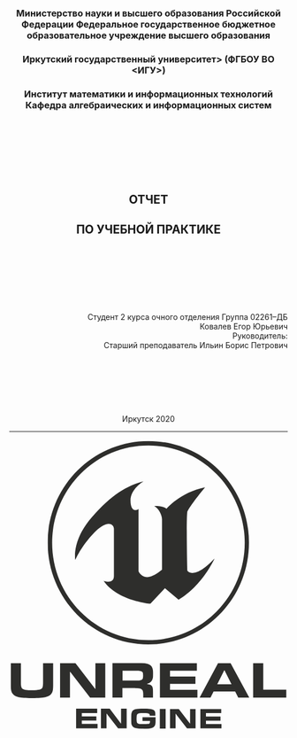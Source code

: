 

### <p align="center">Министерство науки и высшего образования Российской Федерации Федеральное государственное бюджетное образовательное учреждение высшего образования</p>
### <p align="center">Иркутский государственный университет> (ФГБОУ ВО <ИГУ>) </p>
### <p align="center">Институт математики и информационных технологий Кафедра алгебраических и информационных систем</p>
<br><br><br><br><br><br>
## <p align="center">ОТЧЕТ</p>
## <p align="center">ПО УЧЕБНОЙ ПРАКТИКЕ</p>
<br><br><br><br><br><br>
<div style="text-align: right">
    Студент 2 курса очного отделения Группа 02261–ДБ
</div>
<div style="text-align: right">
    Ковалев Егор Юрьевич
</div>
<div style="text-align: right">
    Руководитель: 
<div style="text-align: right">
    Старший преподаватель Ильин Борис Петрович
</div>
</div>
<br><br><br><br><br><br>
<p align="center">Иркутск 2020</p>

---

<pre>
<svg id="Layer_1" data-name="Layer 1" xmlns="http://www.w3.org/2000/svg" xmlns:xlink="http://www.w3.org/1999/xlink" viewBox="0 0 2605.83 2713.38"><defs><style>.cls-1,.cls-2{fill:none;}.cls-1{clip-rule:evenodd;}.cls-3{clip-path:url(#clip-path);}.cls-4{fill:#2e2e2c;}.cls-5{clip-path:url(#clip-path-2);}.cls-6{clip-path:url(#clip-path-3);}.cls-7{clip-path:url(#clip-path-4);}.cls-8{clip-path:url(#clip-path-5);}.cls-9{clip-path:url(#clip-path-6);}.cls-10{clip-path:url(#clip-path-7);}.cls-11{clip-path:url(#clip-path-8);}.cls-12{clip-path:url(#clip-path-9);}.cls-13{clip-path:url(#clip-path-10);}.cls-14{clip-path:url(#clip-path-11);}.cls-15{clip-path:url(#clip-path-12);}.cls-16{clip-path:url(#clip-path-13);}.cls-17{clip-path:url(#clip-path-14);}</style><clipPath id="clip-path" transform="translate(-196.52 -142.76)"><path class="cls-1" d="M1863.82,1368s13.62,20.4,47.64,20.4c38.53,0,103.12-24.94,206.29-134.88,0,0-110,250.48-336.65,385.35l-124.69-105.38-3.39-2.27-136,145.06S1208.71,1649,1079.49,1462c0,0,20.4,8,41.93,8,26.08,1.12,54.41-9.08,54.41-52.15V976.94c0-22.67-15.86-47.61-49.87-47.61-30.6,1.14-74.82,21.54-134.88,82.75-125.81,130.34-176.81,255-176.81,255S778,1088,967.28,870.4s332.09-296.95,485.12-337.75c0,0-121.28,71.39-121.28,178,0,31.73,4.53,52.13,11.34,66.85,9.06,18.15,22.67,24.94,35.14,24.94,10.19,0,20.4-4.54,28.33-10.19v579.17a102.73,102.73,0,0,0,11.33,20.4c12.47,15.86,34,35.14,70.28,35.14,60.06,0,138.27-69.15,138.27-69.15V888.53c0-47.61-35.14-105.4-71.4-124.66,0,0,77.06-4.54,114.5,24.92,0,0,126.93-153,360.41-199.47,0,0-124.67,148.47-164.35,222.14-6.81,1.13-7.93,139.41-6.81,278.83C1859.31,1224,1861.58,1358.9,1863.82,1368Z"/></clipPath><clipPath id="clip-path-2" transform="translate(-196.52 -142.76)"><path class="cls-1" d="M2135.86,464.64c-170-172.28-396.7-266.34-637-266.34-241.43,0-467,94.06-637,266.34S597.77,864.73,597.77,1107.28s94.07,471.5,264.09,642.63c170,172.27,396.72,266.37,637,266.37s467-95.22,637-266.37c170-172.28,264.13-400.08,264.13-642.63S2305.89,635.78,2135.86,464.64Zm-1580,641.51c0-524.77,421.66-949.79,943-949.79,520.25,0,941.92,425,940.77,949.79,0,524.78-421.64,949.78-941.9,949.78S555.82,1630.93,555.82,1106.15Z"/></clipPath><clipPath id="clip-path-3" transform="translate(-196.52 -142.76)"><polygon class="cls-1" points="1019.41 2655.51 821.06 2655.51 821.06 2840.25 1022.82 2840.25 1022.82 2798.3 875.47 2798.3 875.47 2766.58 1011.48 2766.58 1011.48 2728.05 875.47 2728.05 875.47 2696.3 1019.41 2696.3 1019.41 2655.51"/></clipPath><clipPath id="clip-path-4" transform="translate(-196.52 -142.76)"><polygon class="cls-1" points="1295.98 2655.51 1242.7 2655.51 1242.7 2794.91 1241.58 2794.91 1136.16 2655.51 1053.42 2655.51 1053.42 2840.25 1106.7 2840.25 1106.7 2701.96 1107.82 2701.96 1215.51 2840.25 1295.98 2840.25 1295.98 2655.51"/></clipPath><clipPath id="clip-path-5" transform="translate(-196.52 -142.76)"><path class="cls-1" d="M1461.46,2655.5h-7.93c-17,0-31.73,0-44.2,1.12s-22.67,2.3-31.73,4.54-15.88,5.67-21.55,10.2c-5.66,3.43-9.07,9.08-12.46,15.86a116.88,116.88,0,0,0-5.67,24.94c-1.14,9.08-1.14,20.4-1.14,34v4.54c0,12.44,0,24.94,1.14,34,1.13,10.2,2.27,18.13,5.67,24.94,2.26,6.81,6.8,12.47,12.46,17s12.47,7.93,21.55,10.2,19.26,3.39,31.73,4.54,27.2,1.12,44.2,1.12v1.12h4.53c14.74,0,27.21,0,38.54-1.12s20.4-2.27,28.33-4.54,14.74-4.54,19.28-7.93c5.66-3.39,9.08-7.93,12.47-12.47a38.75,38.75,0,0,0,6.81-17,143.31,143.31,0,0,0,2.24-23.82V2736h-122.4v35.14h70.27v5.66c0,2.27-1.12,5.66-1.12,7.93,0,3.39-1.14,4.54-2.27,6.81s-3.41,3.39-5.68,4.54-5.66,1.12-10.2,2.24c-3.4,0-9.06,1.15-14.74,1.15h-52.13a79.53,79.53,0,0,1-18.13-2.27c-4.54-1.12-9.06-2.27-11.33-4.54a17.47,17.47,0,0,1-6.81-9,42,42,0,0,1-2.26-13.59c-1.14-4.54-1.14-11.35-1.14-19.28v-3.42c0-7.9,1.14-14.74,1.14-20.4a42,42,0,0,1,2.26-13.59,61.74,61.74,0,0,1,6.81-9,56.16,56.16,0,0,1,11.33-4.54,77.73,77.73,0,0,1,18.13-2.3h30.6c11.33,0,20.41,0,27.21,1.15,6.79,0,12.47,1.15,15.87,3.39,4.53,1.15,6.8,3.42,7.93,6.81a22.63,22.63,0,0,1,2.27,10.2v2.27h52.15v-6.78c0-8,0-15.89-1.15-21.55-1.15-6.81-2.27-11.35-5.66-15.88a33.81,33.81,0,0,0-11.35-10.2,48.67,48.67,0,0,0-19.28-6.79c-6.78-1.12-17-2.27-27.18-3.42S1476.2,2655.5,1461.46,2655.5Z"/></clipPath><clipPath id="clip-path-6" transform="translate(-196.52 -142.76)"><polygon class="cls-1" points="1860.46 2840.25 1940.94 2840.25 1940.94 2657.77 1888.76 2657.77 1888.76 2794.91 1887.64 2794.91 1782.23 2657.77 1700.63 2657.77 1700.63 2840.25 1752.75 2840.25 1752.75 2703.11 1753.9 2703.11 1860.46 2840.25"/></clipPath><clipPath id="clip-path-7" transform="translate(-196.52 -142.76)"><polygon class="cls-1" points="2183.49 2840.25 2183.49 2799.45 2037.28 2799.45 2037.28 2767.7 2173.29 2767.7 2173.29 2729.17 2037.28 2729.17 2037.28 2697.43 2180.07 2697.43 2180.07 2657.77 1983.98 2657.77 1983.98 2840.25 2183.49 2840.25"/></clipPath><clipPath id="clip-path-8" transform="translate(-196.52 -142.76)"><path class="cls-1" d="M608,2439V2230.48H512.75v177.93c0,11.35,0,20.4-1.13,28.36s-2.25,14.74-4.52,20.4a31,31,0,0,1-10.2,13.59c-4.54,3.39-11.34,5.69-18.15,7.93-7.93,1.15-17,2.27-27.19,3.42-11.34,1.12-23.81,1.12-38.55,1.12h-7.93c-14.74,0-28.34,0-38.54-1.12q-17,0-27.2-3.42c-7.94-2.24-13.6-4.54-18.14-7.93a31,31,0,0,1-10.2-13.59c-2.27-5.66-3.4-12.47-4.52-20.4s-1.14-17-1.14-28.36V2230.48H210.12V2439a232.22,232.22,0,0,0,3.41,41.95c2.27,12.47,5.66,22.67,11.33,31.75a82.39,82.39,0,0,0,22.67,21.52c9.07,5.66,20.4,10.2,35.14,13.62s31.74,5.66,51,6.78c20.4,1.15,43.07,2.27,69.14,2.27h12.47c26.08,0,48.75-1.12,69.15-2.27q28.89-1.68,51-6.78c13.61-3.42,26.08-8,35.14-13.62a59.12,59.12,0,0,0,22.67-21.52c5.68-9.08,9.07-19.28,11.34-31.75A232.28,232.28,0,0,0,608,2439Z"/></clipPath><clipPath id="clip-path-9" transform="translate(-196.52 -142.76)"><polygon class="cls-1" points="671.44 2553.51 764.39 2553.51 764.39 2312.07 766.66 2312.07 953.67 2553.51 1095.36 2553.51 1095.36 2230.48 1002.42 2230.48 1002.42 2471.91 1001.28 2471.91 815.39 2230.48 671.44 2230.48 671.44 2553.51"/></clipPath><clipPath id="clip-path-10" transform="translate(-196.52 -142.76)"><path class="cls-1" d="M1413.86,2392.55c-10.2,1.12-23.81,1.12-39.67,1.12H1256.31v-91.8h119c15.86,0,28.33,0,38.53,1.15s17,2.27,22.67,5.66a16.36,16.36,0,0,1,10.2,12.47,117.26,117.26,0,0,1,2.27,22.67v5.66a117,117,0,0,1-2.27,22.67,31.13,31.13,0,0,1-10.2,13.62C1430.86,2389.16,1424.06,2391.43,1413.86,2392.55Zm36.27,161h91.81v-51a275.15,275.15,0,0,0-2.27-35.14c-1.12-9.08-3.42-17-7.93-22.67s-10.2-9.08-17-12.47c-7.93-2.27-17-4.54-28.33-6.81v-2.27c10.2-2.24,19.27-5.66,26.08-10.2a61.17,61.17,0,0,0,17-17c4.54-6.81,7.93-15.86,10.2-24.94s3.42-20.4,3.42-32.87v-11.35a179.77,179.77,0,0,0-5.69-46.46,56.56,56.56,0,0,0-20.4-30.59c-9.06-6.81-22.67-12.47-39.66-15.86s-38.55-4.54-64.62-4.54H1161.1v323h94.07v-89.56h95.22c14.74,0,28.33,1.12,38.54,1.12q17,1.73,27.19,3.42c7.94,2.24,13.61,3.39,18.13,6.78,4.54,2.3,8,6.81,10.22,11.35s3.39,10.2,4.53,17c1.13,7.93,1.13,15.86,1.13,24.94Z"/></clipPath><clipPath id="clip-path-11" transform="translate(-196.52 -142.76)"><polygon class="cls-1" points="1605.41 2230.48 1605.41 2553.51 1957.92 2553.51 1957.92 2479.84 1700.63 2479.84 1700.63 2424.3 1938.64 2424.3 1938.64 2356.29 1700.63 2356.29 1700.63 2301.87 1952.26 2301.87 1952.26 2230.48 1605.41 2230.48"/></clipPath><clipPath id="clip-path-12" transform="translate(-196.52 -142.76)"><path class="cls-1" d="M2210.67,2297.33l65.74,130.36H2142.7l65.73-130.36ZM1977.2,2553.51h102l29.47-57.81h201.76l29.48,57.81H2443l-175.67-323H2150.59Z"/></clipPath><clipPath id="clip-path-13" transform="translate(-196.52 -142.76)"><polygon class="cls-1" points="2478.16 2230.48 2478.16 2553.51 2789.88 2553.51 2789.88 2478.69 2573.38 2478.69 2573.38 2230.48 2478.16 2230.48"/></clipPath><clipPath id="clip-path-14" transform="translate(-196.52 -142.76)"><rect class="cls-2" x="1605.41" y="2657.77" width="54.42" height="183.62"/></clipPath></defs><g class="cls-3"><rect class="cls-4" x="600.74" y="376.28" width="1332.94" height="1171.94"/></g><g class="cls-5"><rect class="cls-4" x="345.71" width="1910.99" height="1926.76"/></g><g class="cls-6"><rect class="cls-4" x="610.94" y="2500.28" width="227.83" height="211.95"/></g><g class="cls-7"><rect class="cls-4" x="843.29" y="2500.28" width="269.78" height="211.95"/></g><g class="cls-8"><rect class="cls-4" x="1126.66" y="2499.16" width="258.41" height="214.23"/></g><g class="cls-9"><rect class="cls-4" x="1490.49" y="2501.43" width="267.49" height="209.66"/></g><g class="cls-10"><rect class="cls-4" x="1773.87" y="2501.43" width="226.69" height="209.66"/></g><g class="cls-11"><rect class="cls-4" y="2074.13" width="423.92" height="353.6"/></g><g class="cls-12"><rect class="cls-4" x="461.32" y="2074.13" width="451.12" height="350.21"/></g><g class="cls-13"><rect class="cls-4" x="952.11" y="2074.13" width="409.2" height="350.21"/></g><g class="cls-14"><rect class="cls-4" x="1396.42" y="2074.13" width="378.6" height="350.21"/></g><g class="cls-15"><rect class="cls-4" x="1768.18" y="2074.13" width="491.95" height="350.21"/></g><g class="cls-16"><rect class="cls-4" x="2268.06" y="2074.13" width="337.77" height="350.21"/></g><g class="cls-17"><rect class="cls-4" x="1395.3" y="2501.43" width="80.45" height="209.66"/></g></svg>
</svg>
</pre>
